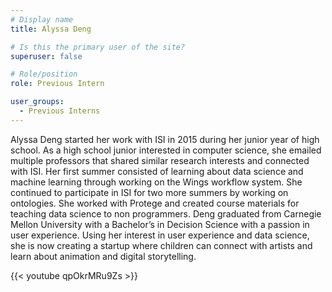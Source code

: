 ```yaml
---
# Display name
title: Alyssa Deng

# Is this the primary user of the site?
superuser: false

# Role/position
role: Previous Intern

user_groups:
  - Previous Interns
---
```


Alyssa Deng started her work with ISI in 2015 during her junior year of high school.
As a high school junior interested in computer science, she emailed multiple professors that shared similar research interests
and connected with ISI. Her first summer consisted of learning about data science and machine learning through working on
the Wings workflow system. She continued to participate in ISI for two more summers by working on ontologies.
She worked with Protege and created course materials for teaching data science to non programmers.
Deng graduated from Carnegie Mellon University with a Bachelor’s in Decision Science with a passion in user experience.
Using her interest in user experience and data science, she is now creating a startup where children can connect with
artists and learn about animation and digital storytelling.

{{< youtube qpOkrMRu9Zs >}}
